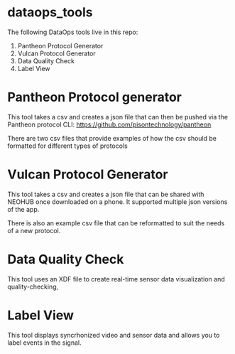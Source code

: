 # dataops_tools

The following DataOps tools live in this repo:
  1. Pantheon Protocol Generator
  2. Vulcan Protocol Generator
  3. Data Quality Check
  4. Label View


# Pantheon Protocol generator
This tool takes a csv and creates a json file that can then be pushed via the Pantheon protocol CLI: https://github.com/pisontechnology/pantheon

There are two csv files that provide examples of how the csv should be formatted for different types of protocols 

# Vulcan Protocol Generator
This tool takes a csv and creates a json file that can be shared with NEOHUB once downloaded on a phone. It supported multiple json versions of the app.

There is also an example csv file that can be reformatted to suit the needs of a new protocol.

# Data Quality Check 
This tool uses an XDF file to create real-time sensor data visualization and quality-checking,

# Label View 
This tool displays syncrhonized video and sensor data and allows you to label events in the signal.



